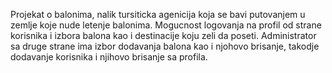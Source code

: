 Projekat o balonima, nalik tursiticka agenicija koja se bavi putovanjem u zemlje koje nude letenje balonima.
 Mogucnost logovanja na profil od strane korisnika i izbora balona kao i destinacije koju zeli da poseti.
 Administrator sa druge strane ima izbor dodavanja balona kao i njohovo brisanje, takodje dodavanje korisnika i njihovo brisanje sa profila.
